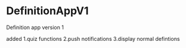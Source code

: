 # DefinitionAppV1

Definition app version 1

added 
1.quiz functions
2.push notifications
3.display normal defintions

